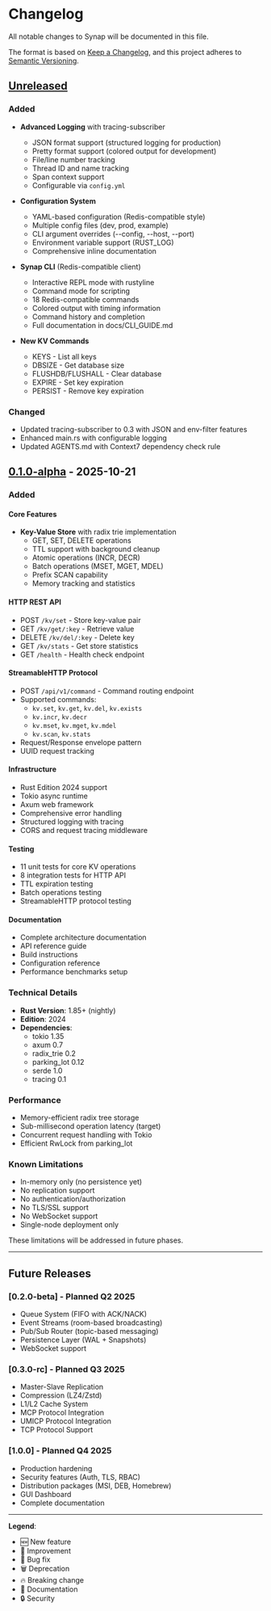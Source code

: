 # Changelog

All notable changes to Synap will be documented in this file.

The format is based on [Keep a Changelog](https://keepachangelog.com/en/1.0.0/),
and this project adheres to [Semantic Versioning](https://semver.org/spec/v2.0.0.html).

## [Unreleased]

### Added

- **Advanced Logging** with tracing-subscriber
  - JSON format support (structured logging for production)
  - Pretty format support (colored output for development)
  - File/line number tracking
  - Thread ID and name tracking
  - Span context support
  - Configurable via `config.yml`

- **Configuration System**
  - YAML-based configuration (Redis-compatible style)
  - Multiple config files (dev, prod, example)
  - CLI argument overrides (--config, --host, --port)
  - Environment variable support (RUST_LOG)
  - Comprehensive inline documentation

- **Synap CLI** (Redis-compatible client)
  - Interactive REPL mode with rustyline
  - Command mode for scripting
  - 18 Redis-compatible commands
  - Colored output with timing information
  - Command history and completion
  - Full documentation in docs/CLI_GUIDE.md

- **New KV Commands**
  - KEYS - List all keys
  - DBSIZE - Get database size
  - FLUSHDB/FLUSHALL - Clear database
  - EXPIRE - Set key expiration
  - PERSIST - Remove key expiration

### Changed

- Updated tracing-subscriber to 0.3 with JSON and env-filter features
- Enhanced main.rs with configurable logging
- Updated AGENTS.md with Context7 dependency check rule

## [0.1.0-alpha] - 2025-10-21

### Added

#### Core Features
- **Key-Value Store** with radix trie implementation
  - GET, SET, DELETE operations
  - TTL support with background cleanup
  - Atomic operations (INCR, DECR)
  - Batch operations (MSET, MGET, MDEL)
  - Prefix SCAN capability
  - Memory tracking and statistics

#### HTTP REST API
- POST `/kv/set` - Store key-value pair
- GET `/kv/get/:key` - Retrieve value
- DELETE `/kv/del/:key` - Delete key
- GET `/kv/stats` - Get store statistics
- GET `/health` - Health check endpoint

#### StreamableHTTP Protocol
- POST `/api/v1/command` - Command routing endpoint
- Supported commands:
  - `kv.set`, `kv.get`, `kv.del`, `kv.exists`
  - `kv.incr`, `kv.decr`
  - `kv.mset`, `kv.mget`, `kv.mdel`
  - `kv.scan`, `kv.stats`
- Request/Response envelope pattern
- UUID request tracking

#### Infrastructure
- Rust Edition 2024 support
- Tokio async runtime
- Axum web framework
- Comprehensive error handling
- Structured logging with tracing
- CORS and request tracing middleware

#### Testing
- 11 unit tests for core KV operations
- 8 integration tests for HTTP API
- TTL expiration testing
- Batch operations testing
- StreamableHTTP protocol testing

#### Documentation
- Complete architecture documentation
- API reference guide
- Build instructions
- Configuration reference
- Performance benchmarks setup

### Technical Details

- **Rust Version**: 1.85+ (nightly)
- **Edition**: 2024
- **Dependencies**:
  - tokio 1.35
  - axum 0.7
  - radix_trie 0.2
  - parking_lot 0.12
  - serde 1.0
  - tracing 0.1

### Performance

- Memory-efficient radix tree storage
- Sub-millisecond operation latency (target)
- Concurrent request handling with Tokio
- Efficient RwLock from parking_lot

### Known Limitations

- In-memory only (no persistence yet)
- No replication support
- No authentication/authorization
- No TLS/SSL support
- No WebSocket support
- Single-node deployment only

These limitations will be addressed in future phases.

---

## Future Releases

### [0.2.0-beta] - Planned Q2 2025
- Queue System (FIFO with ACK/NACK)
- Event Streams (room-based broadcasting)
- Pub/Sub Router (topic-based messaging)
- Persistence Layer (WAL + Snapshots)
- WebSocket support

### [0.3.0-rc] - Planned Q3 2025
- Master-Slave Replication
- Compression (LZ4/Zstd)
- L1/L2 Cache System
- MCP Protocol Integration
- UMICP Protocol Integration
- TCP Protocol Support

### [1.0.0] - Planned Q4 2025
- Production hardening
- Security features (Auth, TLS, RBAC)
- Distribution packages (MSI, DEB, Homebrew)
- GUI Dashboard
- Complete documentation

---

**Legend**:
- 🆕 New feature
- 🔧 Improvement
- 🐛 Bug fix
- 🗑️ Deprecation
- 🔥 Breaking change
- 📝 Documentation
- 🔒 Security

[Unreleased]: https://github.com/hivellm/synap/compare/v0.1.0-alpha...HEAD
[0.1.0-alpha]: https://github.com/hivellm/synap/releases/tag/v0.1.0-alpha

